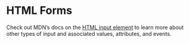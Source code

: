 # HTML Forms

Check out MDN’s docs on the [HTML input element](https://developer.mozilla.org/en-US/docs/Web/HTML/Element/input) to learn more about other types of input and associated values, attributes, and events.